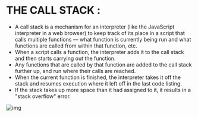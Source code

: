 # THE CALL STACK :

 * A call stack is a mechanism for an interpreter (like the JavaScript interpreter in a web browser) to keep track of its place in a script that calls multiple functions — what function is currently being run and what functions are called from within that function, etc.
 * When a script calls a function, the interpreter adds it to the call stack and then starts carrying out the function.
 * Any functions that are called by that function are added to the call stack further up, and run where their calls are reached.
 * When the current function is finished, the interpreter takes it off the stack and resumes execution where it left off in the last code listing.
 * If the stack takes up more space than it had assigned to it, it results in a "stack overflow" error.

![img](https://miro.medium.com/max/2478/1*rJ2sh-q1deQGGGVG5gYyIQ.png)


